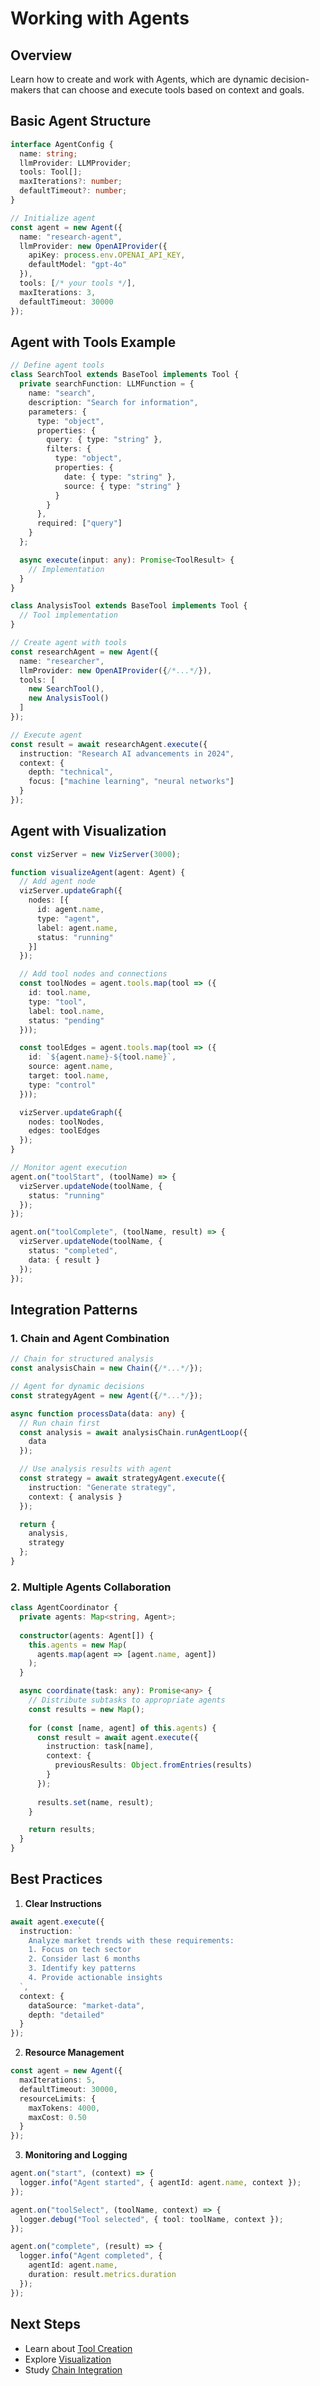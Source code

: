 # Working with Agents

## Overview
Learn how to create and work with Agents, which are dynamic decision-makers that can choose and execute tools based on context and goals.

## Basic Agent Structure
```typescript
interface AgentConfig {
  name: string;
  llmProvider: LLMProvider;
  tools: Tool[];
  maxIterations?: number;
  defaultTimeout?: number;
}

// Initialize agent
const agent = new Agent({
  name: "research-agent",
  llmProvider: new OpenAIProvider({
    apiKey: process.env.OPENAI_API_KEY,
    defaultModel: "gpt-4o"
  }),
  tools: [/* your tools */],
  maxIterations: 3,
  defaultTimeout: 30000
});
```

## Agent with Tools Example

```typescript
// Define agent tools
class SearchTool extends BaseTool implements Tool {
  private searchFunction: LLMFunction = {
    name: "search",
    description: "Search for information",
    parameters: {
      type: "object",
      properties: {
        query: { type: "string" },
        filters: { 
          type: "object",
          properties: {
            date: { type: "string" },
            source: { type: "string" }
          }
        }
      },
      required: ["query"]
    }
  };

  async execute(input: any): Promise<ToolResult> {
    // Implementation
  }
}

class AnalysisTool extends BaseTool implements Tool {
  // Tool implementation
}

// Create agent with tools
const researchAgent = new Agent({
  name: "researcher",
  llmProvider: new OpenAIProvider({/*...*/}),
  tools: [
    new SearchTool(),
    new AnalysisTool()
  ]
});

// Execute agent
const result = await researchAgent.execute({
  instruction: "Research AI advancements in 2024",
  context: {
    depth: "technical",
    focus: ["machine learning", "neural networks"]
  }
});
```

## Agent with Visualization

```typescript
const vizServer = new VizServer(3000);

function visualizeAgent(agent: Agent) {
  // Add agent node
  vizServer.updateGraph({
    nodes: [{
      id: agent.name,
      type: "agent",
      label: agent.name,
      status: "running"
    }]
  });

  // Add tool nodes and connections
  const toolNodes = agent.tools.map(tool => ({
    id: tool.name,
    type: "tool",
    label: tool.name,
    status: "pending"
  }));

  const toolEdges = agent.tools.map(tool => ({
    id: `${agent.name}-${tool.name}`,
    source: agent.name,
    target: tool.name,
    type: "control"
  }));

  vizServer.updateGraph({
    nodes: toolNodes,
    edges: toolEdges
  });
}

// Monitor agent execution
agent.on("toolStart", (toolName) => {
  vizServer.updateNode(toolName, { 
    status: "running" 
  });
});

agent.on("toolComplete", (toolName, result) => {
  vizServer.updateNode(toolName, {
    status: "completed",
    data: { result }
  });
});
```


## Integration Patterns

### 1. Chain and Agent Combination
```typescript
// Chain for structured analysis
const analysisChain = new Chain({/*...*/});

// Agent for dynamic decisions
const strategyAgent = new Agent({/*...*/});

async function processData(data: any) {
  // Run chain first
  const analysis = await analysisChain.runAgentLoop({
    data
  });

  // Use analysis results with agent
  const strategy = await strategyAgent.execute({
    instruction: "Generate strategy",
    context: { analysis }
  });

  return {
    analysis,
    strategy
  };
}
```

### 2. Multiple Agents Collaboration
```typescript
class AgentCoordinator {
  private agents: Map<string, Agent>;
  
  constructor(agents: Agent[]) {
    this.agents = new Map(
      agents.map(agent => [agent.name, agent])
    );
  }

  async coordinate(task: any): Promise<any> {
    // Distribute subtasks to appropriate agents
    const results = new Map();
    
    for (const [name, agent] of this.agents) {
      const result = await agent.execute({
        instruction: task[name],
        context: {
          previousResults: Object.fromEntries(results)
        }
      });
      
      results.set(name, result);
    }

    return results;
  }
}
```

## Best Practices

1. **Clear Instructions**
```typescript
await agent.execute({
  instruction: `
    Analyze market trends with these requirements:
    1. Focus on tech sector
    2. Consider last 6 months
    3. Identify key patterns
    4. Provide actionable insights
  `,
  context: {
    dataSource: "market-data",
    depth: "detailed"
  }
});
```

2. **Resource Management**
```typescript
const agent = new Agent({
  maxIterations: 5,
  defaultTimeout: 30000,
  resourceLimits: {
    maxTokens: 4000,
    maxCost: 0.50
  }
});
```

3. **Monitoring and Logging**
```typescript
agent.on("start", (context) => {
  logger.info("Agent started", { agentId: agent.name, context });
});

agent.on("toolSelect", (toolName, context) => {
  logger.debug("Tool selected", { tool: toolName, context });
});

agent.on("complete", (result) => {
  logger.info("Agent completed", { 
    agentId: agent.name,
    duration: result.metrics.duration
  });
});
```

## Next Steps
- Learn about [Tool Creation](./custom-tools.md)
- Explore [Visualization](./visualization.md)
- Study [Chain Integration](./first-chain.md)